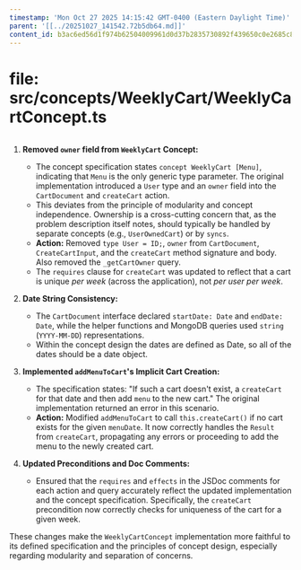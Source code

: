 ```yaml
---
timestamp: 'Mon Oct 27 2025 14:15:42 GMT-0400 (Eastern Daylight Time)'
parent: '[[../20251027_141542.72b5db64.md]]'
content_id: b3ac6ed56d1f974b62504009961d0d37b2835730892f439650c0e2685c8d6537
---
```


# file: src/concepts/WeeklyCart/WeeklyCartConcept.ts

```typescript
```

1. **Removed `owner` field from `WeeklyCart` Concept:**
   * The concept specification states `concept WeeklyCart [Menu]`, indicating that `Menu` is the only generic type parameter. The original implementation introduced a `User` type and an `owner` field into the `CartDocument` and `createCart` action.
   * This deviates from the principle of modularity and concept independence. Ownership is a cross-cutting concern that, as the problem description itself notes, should typically be handled by separate concepts (e.g., `UserOwnedCart`) or by `syncs`.
   * **Action:** Removed `type User = ID;`, `owner` from `CartDocument`, `CreateCartInput`, and the `createCart` method signature and body. Also removed the `_getCartOwner` query.
   * The `requires` clause for `createCart` was updated to reflect that a cart is unique *per week* (across the application), not *per user per week*.

2. **Date String Consistency:**
   * The `CartDocument` interface declared `startDate: Date` and `endDate: Date`, while the helper functions and MongoDB queries used `string` (`YYYY-MM-DD`) representations.
   * Within the concept design the dates are defined as Date, so all of the dates should be a date object.

3. **Implemented `addMenuToCart`'s Implicit Cart Creation:**
   * The specification states: "If such a cart doesn't exist, a `createCart` for that date and then add `menu` to the new cart." The original implementation returned an error in this scenario.
   * **Action:** Modified `addMenuToCart` to call `this.createCart()` if no cart exists for the given `menuDate`. It now correctly handles the `Result` from `createCart`, propagating any errors or proceeding to add the menu to the newly created cart.

4. **Updated Preconditions and Doc Comments:**
   * Ensured that the `requires` and `effects` in the JSDoc comments for each action and query accurately reflect the updated implementation and the concept specification. Specifically, the `createCart` precondition now correctly checks for uniqueness of the cart for a given week.

These changes make the `WeeklyCartConcept` implementation more faithful to its defined specification and the principles of concept design, especially regarding modularity and separation of concerns.

